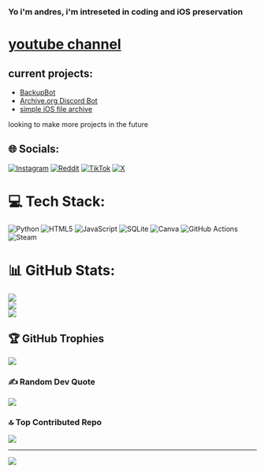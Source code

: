### Yo i'm andres, i'm intreseted in coding and iOS preservation

# [youtube channel](https://youtube.com/@andres99.?si=6EqspmELdF9olo4o)

## current projects:
- [BackupBot](https://backupbot.org)
- [Archive.org Discord Bot](https://github.com/Andres9890/Archive.org-Uploading-Discord-Bot)
- [simple iOS file archive](https://github.com/Andres9890/ipa-archive)

looking to make more projects in the future


## 🌐 Socials:
[![Instagram](https://img.shields.io/badge/Instagram-%23E4405F.svg?logo=Instagram&logoColor=white)](https://instagram.com/andres9990_) [![Reddit](https://img.shields.io/badge/Reddit-%23FF4500.svg?logo=Reddit&logoColor=white)](https://reddit.com/user/Andres6904) [![TikTok](https://img.shields.io/badge/TikTok-%23000000.svg?logo=TikTok&logoColor=white)](https://tiktok.com/@andres99.real) [![X](https://img.shields.io/badge/X-black.svg?logo=X&logoColor=white)](https://x.com/Andres99980) 

# 💻 Tech Stack:
![Python](https://img.shields.io/badge/python-3670A0?style=for-the-badge&logo=python&logoColor=ffdd54) ![HTML5](https://img.shields.io/badge/html5-%23E34F26.svg?style=for-the-badge&logo=html5&logoColor=white) ![JavaScript](https://img.shields.io/badge/javascript-%23323330.svg?style=for-the-badge&logo=javascript&logoColor=%23F7DF1E) ![SQLite](https://img.shields.io/badge/sqlite-%2307405e.svg?style=for-the-badge&logo=sqlite&logoColor=white) ![Canva](https://img.shields.io/badge/Canva-%2300C4CC.svg?style=for-the-badge&logo=Canva&logoColor=white) ![GitHub Actions](https://img.shields.io/badge/github%20actions-%232671E5.svg?style=for-the-badge&logo=githubactions&logoColor=white) ![Steam](https://img.shields.io/badge/steam-%23000000.svg?style=for-the-badge&logo=steam&logoColor=white)
# 📊 GitHub Stats:
![](https://github-readme-stats.vercel.app/api?username=Andres9890&theme=dark&hide_border=false&include_all_commits=false&count_private=false)<br/>
![](https://nirzak-streak-stats.vercel.app/?user=Andres9890&theme=dark&hide_border=false)<br/>
![](https://github-readme-stats.vercel.app/api/top-langs/?username=Andres9890&theme=dark&hide_border=false&include_all_commits=false&count_private=false&layout=compact)

## 🏆 GitHub Trophies
![](https://github-profile-trophy.vercel.app/?username=Andres9890&theme=radical&no-frame=false&no-bg=true&margin-w=4)

### ✍️ Random Dev Quote
![](https://quotes-github-readme.vercel.app/api?type=horizontal&theme=radical)

### 🔝 Top Contributed Repo
![](https://github-contributor-stats.vercel.app/api?username=Andres9890&limit=5&theme=dark&combine_all_yearly_contributions=true)

---
[![](https://visitcount.itsvg.in/api?id=Andres9890&icon=0&color=0)](https://visitcount.itsvg.in)

<!-- Proudly created with GPRM ( https://gprm.itsvg.in ) -->
